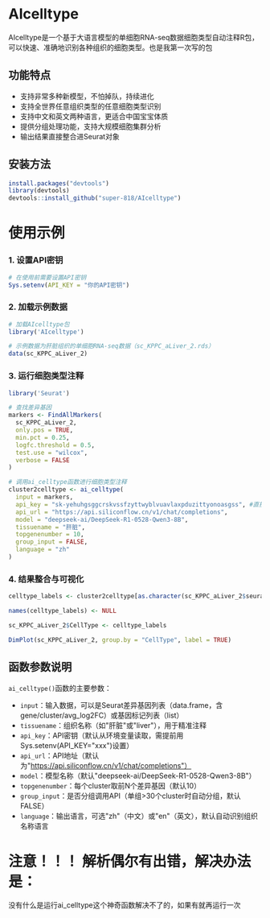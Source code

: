 # AIcelltype

AIcelltype是一个基于大语言模型的单细胞RNA-seq数据细胞类型自动注释R包，可以快速、准确地识别各种组织的细胞类型。也是我第一次写的包

## 功能特点
- 支持非常多种新模型，不怕掉队，持续进化
- 支持全世界任意组织类型的任意细胞类型识别
- 支持中文和英文两种语言，更适合中国宝宝体质
- 提供分组处理功能，支持大规模细胞集群分析
- 输出结果直接整合进Seurat对象

## 安装方法

```r
install.packages("devtools")
library(devtools)
devtools::install_github("super-818/AIcelltype")

```

# 使用示例

### 1. 设置API密钥

```r
# 在使用前需要设置API密钥
Sys.setenv(API_KEY = "你的API密钥")
```

### 2. 加载示例数据

```r
# 加载AIcelltype包
library('AIcelltype')

# 示例数据为肝脏组织的单细胞RNA-seq数据（sc_KPPC_aLiver_2.rds）
data(sc_KPPC_aLiver_2)
```

### 3. 运行细胞类型注释

```r
library('Seurat')

# 查找差异基因
markers <- FindAllMarkers(
  sc_KPPC_aLiver_2,
  only.pos = TRUE,
  min.pct = 0.25,
  logfc.threshold = 0.5,
  test.use = "wilcox",
  verbose = FALSE
)

# 调用ai_celltype函数进行细胞类型注释
cluster2celltype <- ai_celltype(
  input = markers,
  api_key = "sk-yehuhgsggcrskvssfzyttwyblvuavlaxpduzittyonoasgss", #直接公开，star后就能使用
  api_url = "https://api.siliconflow.cn/v1/chat/completions", 
  model = "deepseek-ai/DeepSeek-R1-0528-Qwen3-8B",
  tissuename = "肝脏",
  topgenenumber = 10,
  group_input = FALSE,
  language = "zh"
)
```

### 4. 结果整合与可视化

```r
celltype_labels <- cluster2celltype[as.character(sc_KPPC_aLiver_2$seurat_clusters)]

names(celltype_labels) <- NULL

sc_KPPC_aLiver_2$CellType <- celltype_labels

DimPlot(sc_KPPC_aLiver_2, group.by = "CellType", label = TRUE)


```

## 函数参数说明

`ai_celltype()`函数的主要参数：

- `input`：输入数据，可以是Seurat差异基因列表（data.frame，含gene/cluster/avg_log2FC）或基因标记列表（list）
- `tissuename`：组织名称（如"肝脏"或"liver"），用于精准注释
- `api_key`：API密钥（默认从环境变量读取，需提前用Sys.setenv(API_KEY="xxx")设置）
- `api_url`：API地址（默认为"https://api.siliconflow.cn/v1/chat/completions"）
- `model`：模型名称（默认"deepseek-ai/DeepSeek-R1-0528-Qwen3-8B"）
- `topgenenumber`：每个cluster取前N个差异基因（默认10）
- `group_input`：是否分组调用API（单组>30个cluster时自动分组，默认FALSE）
- `language`：输出语言，可选"zh"（中文）或"en"（英文），默认自动识别组织名称语言

# 注意！！！ 解析偶尔有出错，解决办法是：
没有什么是运行ai_celltype这个神奇函数解决不了的，如果有就再运行一次



